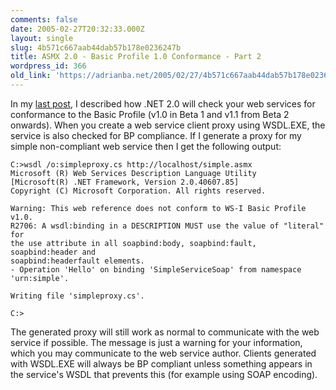 ```yaml
---
comments: false
date: 2005-02-27T20:32:33.000Z
layout: single
slug: 4b571c667aab44dab57b178e0236247b
title: ASMX 2.0 - Basic Profile 1.0 Conformance - Part 2
wordpress_id: 366
old_link: 'https://adrianba.net/2005/02/27/4b571c667aab44dab57b178e0236247b/'
---
```

In my
[
last post](/2005/02/26/9cb90c98cf13431c93febde1b29eb294), I described how .NET 2.0 will check your web
services for conformance to the Basic Profile (v1.0 in Beta 1 and
v1.1 from Beta 2 onwards). When you create a web service client
proxy using WSDL.EXE, the service is also checked for BP
compliance. If I generate a proxy for my simple non-compliant web
service then I get the following output:
    
    
    C:>wsdl /o:simpleproxy.cs http://localhost/simple.asmx
    Microsoft (R) Web Services Description Language Utility
    [Microsoft(R) .NET Framework, Version 2.0.40607.85]
    Copyright (C) Microsoft Corporation. All rights reserved.
    
    Warning: This web reference does not conform to WS-I Basic Profile v1.0.
    R2706: A wsdl:binding in a DESCRIPTION MUST use the value of "literal" for
    the use attribute in all soapbind:body, soapbind:fault, soapbind:header and
    soapbind:headerfault elements.
    - Operation 'Hello' on binding 'SimpleServiceSoap' from namespace 'urn:simple'.
    
    Writing file 'simpleproxy.cs'.
    
    C:>
    

The generated proxy will still work as normal to communicate
with the web service if possible. The message is just a warning for
your information, which you may communicate to the web service
author. Clients generated with WSDL.EXE will always be BP compliant
unless something appears in the service's WSDL that prevents this
(for example using SOAP encoding).
